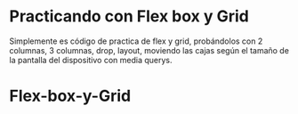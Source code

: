 # Practicando con Flex box y Grid

<p>Simplemente es código de practica de flex y grid, probándolos con 2 columnas, 3 columnas, drop, layout, moviendo las cajas según el tamaño de la pantalla del dispositivo con media querys.</p>

# Flex-box-y-Grid
